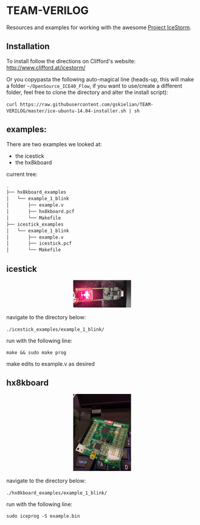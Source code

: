 # TEAM-VERILOG

Resources and examples for working with the awesome [Project IceStorm](http://www.clifford.at/icestorm/).

## Installation

To install follow the directions on Clifford's website: http://www.clifford.at/icestorm/

Or you copypasta the following auto-magical line (heads-up, this will make a folder `~/OpenSource_ICE40_Flow`, if you want to use/create a different folder, feel free to clone the directory and alter the install script):

`curl https://raw.githubusercontent.com/gskielian/TEAM-VERILOG/master/ice-ubuntu-14.04-installer.sh | sh`

## examples:

There are two examples we looked at:

* the icestick
* the hx8kboard


current tree:
```sh
.
├── hx8kboard_examples
│   └── example_1_blink
│       ├── example.v
│       ├── hx8kboard.pcf
│       └── Makefile
├── icestick_examples
│   └── example_1_blink
│       ├── example.v
│       ├── icestick.pcf
│       └── Makefile
```


## icestick

<p align="center"><img width="30%" src="./img/icestick-lattice.jpg"/></p>

navigate to the directory below:

`./icestick_examples/example_1_blink/`


run with the following line:

```shell
make && sudo make prog
```

make edits to example.v as desired

## hx8kboard

<p align="center"><img width="30%" src="./img/hx8kboard.jpg"/></p>

navigate to the directory below:

`./hx8kboard_examples/example_1_blink/`

run with the following line:

```shell
sudo iceprog -S example.bin
```

